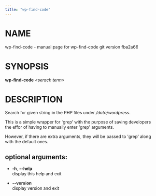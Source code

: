 ```yaml
---
title: "wp-find-code"
---
```



# NAME

wp-find-code - manual page for wp-find-code git version fba2a66

# SYNOPSIS

**wp-find-code** *\<serach term\>*

# DESCRIPTION

Search for given string in the PHP files under */data/wordpress*.

This is a simple wrapper for 'grep' with the purpose of saving
developers the effor of having to manually enter 'grep' arguments.

However, if there are extra arguments, they will be passed to 'grep'
along with the default ones.

## optional arguments:

  - **-h**, **--help**  
    display this help and exit

  - **--version**  
    display version and exit
